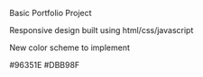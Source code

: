 Basic Portfolio Project

Responsive design built using html/css/javascript


New color scheme to implement

#96351E
#DBB98F
